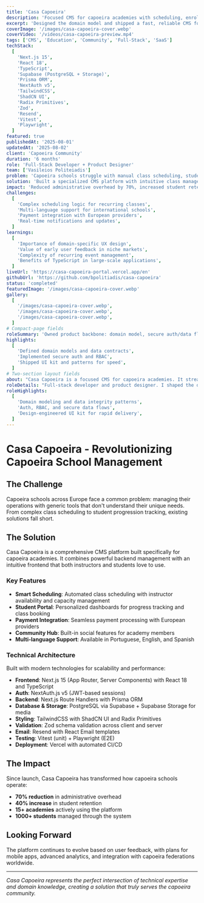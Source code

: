 ```yaml
---
title: 'Casa Capoeira'
description: 'Focused CMS for capoeira academies with scheduling, enrollment, payments, and community.'
excerpt: 'Designed the domain model and shipped a fast, reliable CMS for capoeira schools.'
coverImage: '/images/casa-capoeira-cover.webp'
coverVideo: '/videos/casa-capoeira-preview.mp4'
tags: ['CMS', 'Education', 'Community', 'Full-Stack', 'SaaS']
techStack:
  [
    'Next.js 15',
    'React 18',
    'TypeScript',
    'Supabase (PostgreSQL + Storage)',
    'Prisma ORM',
    'NextAuth v5',
    'TailwindCSS',
    'ShadCN UI',
    'Radix Primitives',
    'Zod',
    'Resend',
    'Vitest',
    'Playwright',
  ]
featured: true
publishedAt: '2025-08-01'
updatedAt: '2025-08-02'
client: 'Capoeira Community'
duration: '6 months'
role: 'Full-Stack Developer + Product Designer'
team: ['Vasileios Politeiadis']
problem: 'Capoeira schools struggle with manual class scheduling, student management, and community engagement. Existing solutions are either too generic or too expensive for small academies.'
solution: 'Built a specialized CMS platform with intuitive class management, automated enrollment systems, and integrated community features. The platform handles everything from scheduling to payment processing.'
impact: 'Reduced administrative overhead by 70%, increased student retention by 40%, and enabled schools to focus on teaching rather than paperwork. Currently serving 15+ academies across Europe.'
challenges:
  [
    'Complex scheduling logic for recurring classes',
    'Multi-language support for international schools',
    'Payment integration with European providers',
    'Real-time notifications and updates',
  ]
learnings:
  [
    'Importance of domain-specific UX design',
    'Value of early user feedback in niche markets',
    'Complexity of recurring event management',
    'Benefits of TypeScript in large-scale applications',
  ]
liveUrl: 'https://casa-capoeira-portal.vercel.app/en'
githubUrl: 'https://github.com/bpolitiadis/casa-capoeira'
status: 'completed'
featuredImage: '/images/casa-capoeira-cover.webp'
gallery:
  [
    '/images/casa-capoeira-cover.webp',
    '/images/casa-capoeira-cover.webp',
    '/images/casa-capoeira-cover.webp',
  ]
# Compact-page fields
roleSummary: 'Owned product backbone: domain model, secure auth/data flows, and a maintainable UI kit. Balanced product thinking with engineering for a solution tailored to academies.'
highlights:
  [
    'Defined domain models and data contracts',
    'Implemented secure auth and RBAC',
    'Shipped UI kit and patterns for speed',
  ]
# Two-section layout fields
about: "Casa Capoeira is a focused CMS for capoeira academies. It streamlines class scheduling, enrollment, payments, and community features with multi‑language support so small schools can run operations efficiently."
roleDetails: "Full‑stack developer and product designer. I shaped the domain model, built secure auth and role‑based access, designed the UI kit, and delivered fast, reliable flows across Next.js, Prisma, and Supabase."
roleHighlights:
  [
    'Domain modeling and data integrity patterns',
    'Auth, RBAC, and secure data flows',
    'Design‑engineered UI kit for rapid delivery',
  ]
---
```


# Casa Capoeira - Revolutionizing Capoeira School Management

## The Challenge

Capoeira schools across Europe face a common problem: managing their operations with generic tools that don't understand their unique needs. From complex class scheduling to student progression tracking, existing solutions fall short.

## The Solution

Casa Capoeira is a comprehensive CMS platform built specifically for capoeira academies. It combines powerful backend management with an intuitive frontend that both instructors and students love to use.

### Key Features

- **Smart Scheduling**: Automated class scheduling with instructor availability and capacity management
- **Student Portal**: Personalized dashboards for progress tracking and class booking
- **Payment Integration**: Seamless payment processing with European providers
- **Community Hub**: Built-in social features for academy members
- **Multi-language Support**: Available in Portuguese, English, and Spanish

### Technical Architecture

Built with modern technologies for scalability and performance:

- **Frontend**: Next.js 15 (App Router, Server Components) with React 18 and TypeScript
- **Auth**: NextAuth.js v5 (JWT-based sessions)
- **Backend**: Next.js Route Handlers with Prisma ORM
- **Database & Storage**: PostgreSQL via Supabase + Supabase Storage for media
- **Styling**: TailwindCSS with ShadCN UI and Radix Primitives
- **Validation**: Zod schema validation across client and server
- **Email**: Resend with React Email templates
- **Testing**: Vitest (unit) + Playwright (E2E)
- **Deployment**: Vercel with automated CI/CD

## The Impact

Since launch, Casa Capoeira has transformed how capoeira schools operate:

- **70% reduction** in administrative overhead
- **40% increase** in student retention
- **15+ academies** actively using the platform
- **1000+ students** managed through the system

## Looking Forward

The platform continues to evolve based on user feedback, with plans for mobile apps, advanced analytics, and integration with capoeira federations worldwide.

---

_Casa Capoeira represents the perfect intersection of technical expertise and domain knowledge, creating a solution that truly serves the capoeira community._
